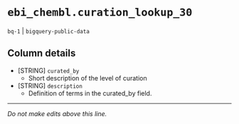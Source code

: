 # `ebi_chembl.curation_lookup_30`
`bq-1` | `bigquery-public-data`

## Column details
* [STRING]    `curated_by`
  - Short description of the level of curation
* [STRING]    `description`
  - Definition of terms in the curated_by field.

-------------------------------------------------------------------------------
*Do not make edits above this line.*
